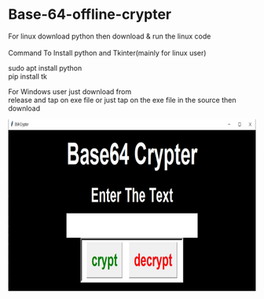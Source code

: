 # Base-64-offline-crypter

For linux download python then download & run the linux code <br>
<br>Command To Install python and Tkinter(mainly for linux user)<br>

sudo apt install python <br>
pip install tk

For Windows user just download from  
 release and tap on exe file or just tap on the exe file in the source then download

<img src="Screenshot.jpg" align="left" height="350" width="700" >

